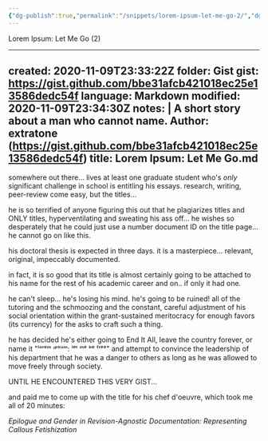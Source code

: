 ```yaml
---
{"dg-publish":true,"permalink":"/snippets/lorem-ipsum-let-me-go-2/","dgHomeLink":true,"dgPassFrontmatter":false}
---
```


Lorem Ipsum: Let Me Go (2)

---
created: 2020-11-09T23:33:22Z
folder: Gist
gist: https://gist.github.com/bbe31afcb421018ec25e13586dedc54f
language: Markdown
modified: 2020-11-09T23:34:30Z
notes: |
    A short story about a man who cannot name.
    Author: extratone (https://gist.github.com/bbe31afcb421018ec25e13586dedc54f)
title: Lorem Ipsum: Let Me Go.md
---

somewhere out there... lives at least one graduate student who's *only* significant challenge in school is entitling his essays. research, writing, peer-review come easy, but the titles...

he is so terrified of anyone figuring this out that he plagiarizes titles and ONLY titles, hyperventilating and sweating his ass off... he wishes so desperately that he could just use a number document ID on the title page... he cannot go on like this.

his doctoral thesis is expected in three days. it is a masterpiece... relevant, original, impeccably documented.

in fact, it is so good that its title is almost certainly going to be attached to his name for the rest of his academic career and on.. if only it had one.

he can't sleep... he's losing his mind. he's going to be ruined! all of the tutoring and the schmoozing and the constant, careful adjustment of his social orientation within the grant-sustained meritocracy for enough favors (its currency) for the asks to craft such a thing.

he has decided he's either going to End It All, leave the country forever, or name it "ˡᵒʳᵉᵐ ᶤᵖˢᵘᵐ: ˡᵉᵗ ᵐᵉ ᵇᵉ ᶠʳᵉᵉ" and attempt to convince the leadership of his department that he was a danger to others as long as he was allowed to move freely through society.

UNTIL HE ENCOUNTERED THIS VERY GIST...

and paid me to come up with the title for his chef d'oeuvre, which took me all of 20 minutes:

*Epilogue and Gender in Revision-Agnostic Documentation: Representing Callous Fetishization*